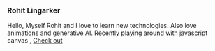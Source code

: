 ### Rohit Lingarker
Hello, Myself Rohit and I love to learn new technologies. Also love animations and generative AI.
Recently playing around with javascript canvas , [Check out](https://rohitlingarker.github.io/creativeFlowField/)